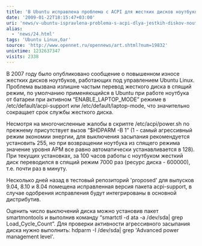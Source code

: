 ```yaml
---
title: 'В Ubuntu исправлена проблема с ACPI для жестких дисков ноутбуков'
date: '2009-01-22T18:15:47+03:00'
uri: 'news/v-ubuntu-ispravlena-problema-s-acpi-dlya-jestkih-diskov-noutbukov'
alias: 
  - 'news/24.html'
tags: 'Ubuntu Linux,баг'
source: 'http://www.opennet.ru/opennews/art.shtml?num=19832'
unixtime: 1232637347
visits: 2338
---
```

В 2007 году было опубликовано сообщение о повышенном износе жестких дисков ноутбуков, работающих под управлением Ubuntu Linux. Проблема вызвана излишне частым перевод жесткого диска в спящий режим, по умолчанию применяющийся в Ubuntu при работе ноутбука от батареи при активном “ENABLE\_LAPTOP\_MODE” режиме в /etc/default/acpi-support или /etc/default/laptop-mode, что значительно сокращает срок службы жесткого диска.

Несмотря на многочисленные жалобы в скрипте /etc/acpi/power.sh по прежнему присутствует вызов “$HDPARM -B 1” (1 - самый агрессивный режим экономии энергии, для выключения засыпания рекомендуется установить 255, но при возвращении ноутбука из спящего режима значение уровня APM все равно автоматически устанавливается в 128). При текущих установках, за 100 часов работы с ноутбуком жесткий диск переводился в спящий режим 7000 раз (ресурс диска - 600000), т.е. почти раз в минуту.

Несколько дней назад в тестовый репозиторий 'proposed' для выпусков 9.04, 8.10 и 8.04 помещена исправленная версия пакета acpi-support, в случае одобрения исправления будут интегрированы в основной дистрибутив.

Оценить число выключений диска можно установив пакет smartmontools и выполнив команду “smartctl -d ata -a /dev/sda| grep Load\_Cycle\_Count”. Для проверки активности агрессивного засыпания диска нужно выполнить: hdparm -I /dev/sda| grep 'Advanced power management level'.
